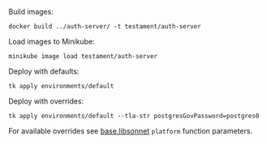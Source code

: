 Build images:

```shell
docker build ../auth-server/ -t testament/auth-server
```

Load images to Minikube:

```shell
minikube image load testament/auth-server
```

Deploy with defaults:

```shell
tk apply environments/default
```

Deploy with overrides:

```shell
tk apply environments/default --tla-str postgresGovPassword=postgres0
```

For available overrides see [base.libsonnet](lib/base.libsonnet) `platform` function parameters.
